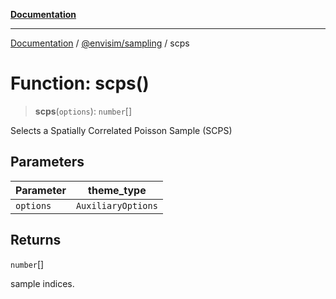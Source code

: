 [**Documentation**](../../../README.md)

---

[Documentation](../../../README.md) / [@envisim/sampling](../README.md) / scps

# Function: scps()

> **scps**(`options`): `number`[]

Selects a Spatially Correlated Poisson Sample (SCPS)

## Parameters

| Parameter | theme_type         |
| --------- | ------------------ |
| `options` | `AuxiliaryOptions` |

## Returns

`number`[]

sample indices.
